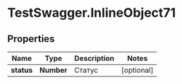 # TestSwagger.InlineObject71

## Properties

Name | Type | Description | Notes
------------ | ------------- | ------------- | -------------
**status** | **Number** | Статус | [optional] 


